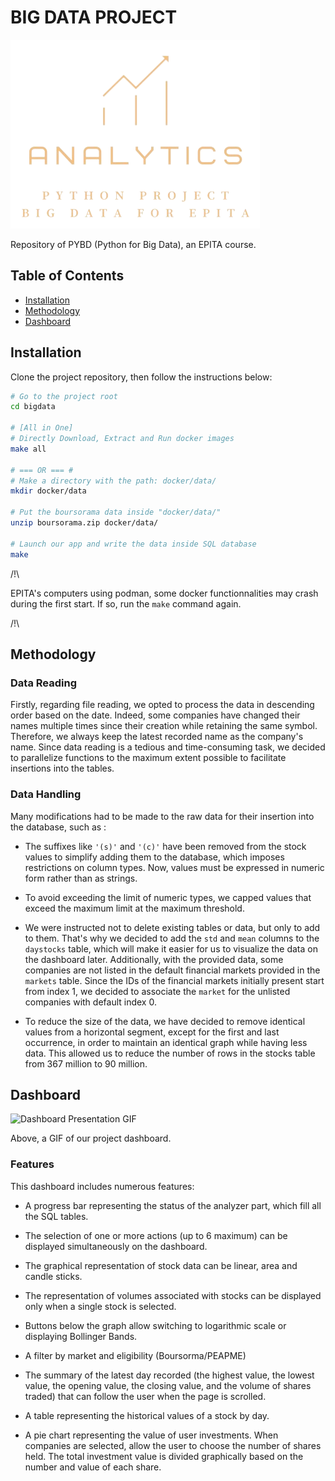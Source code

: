 # BIG DATA PROJECT

![Logo Project.](dashboard/assets/logo.png)

Repository of PYBD (Python for Big Data), an EPITA course.

## Table of Contents

- [Installation](#installation)
- [Methodology](#methodology)
- [Dashboard](#dashboard)

## Installation

Clone the project repository, then follow the instructions below:

```sh
# Go to the project root
cd bigdata

# [All in One]
# Directly Download, Extract and Run docker images
make all

# === OR === #
# Make a directory with the path: docker/data/
mkdir docker/data

# Put the boursorama data inside "docker/data/"
unzip boursorama.zip docker/data/

# Launch our app and write the data inside SQL database
make
```

/!\ 

EPITA's computers using podman, some docker functionnalities may crash during the first start. If so, run the ```make``` command again.

/!\
## Methodology

### Data Reading


Firstly, regarding file reading, we opted to process the data in descending order based on the date. Indeed, some companies have changed their names multiple times since their creation while retaining the same symbol. Therefore, we always keep the latest recorded name as the company's name. Since data reading is a tedious and time-consuming task, we decided to parallelize functions to the maximum extent possible to facilitate insertions into the tables.

### Data Handling


Many modifications had to be made to the raw data for their insertion into the database, such as :

- The suffixes like `'(s)'` and `'(c)'` have been removed from the stock values to simplify adding them to the database, which imposes restrictions on column types. Now, values must be expressed in numeric form rather than as strings.

- To avoid exceeding the limit of numeric types, we capped values that exceed the maximum limit at the maximum threshold.

- We were instructed not to delete existing tables or data, but only to add to them. That's why we decided to add the `std` and `mean` columns to the `daystocks` table, which will make it easier for us to visualize the data on the dashboard later. Additionally, with the provided data, some companies are not listed in the default financial markets provided in the `markets` table. Since the IDs of the financial markets initially present start from index 1, we decided to associate the `market` for the unlisted companies with default index 0.

- To reduce the size of the data, we have decided to remove identical values from a horizontal segment, except for the first and last occurrence, in order to maintain an identical graph while having less data. This allowed us to reduce the number of rows in the stocks table from 367 million to 90 million.
## Dashboard

![Dashboard Presentation GIF](dashboard/assets/dashboard.gif)

Above, a GIF of our project dashboard.

### Features

This dashboard includes numerous features:

- A progress bar representing the status of the analyzer part, which fill all the SQL tables.
- The selection of one or more actions (up to 6 maximum) can be displayed simultaneously on the dashboard.

-  The graphical representation of stock data can be linear, area and candle sticks.
- The representation of volumes associated with stocks can be displayed only when a single stock is selected.
- Buttons below the graph allow switching to logarithmic scale or displaying Bollinger Bands.
- A filter by market and eligibility (Boursorma/PEAPME)
- The summary of the latest day recorded (the highest value, the lowest value, the opening value, the closing value, and the volume of shares traded) that can follow the user when the page is scrolled.

- A table representing the historical values of a stock by day.
- A pie chart representing the value of user investments. When companies are selected, allow the user to choose the number of shares held. The total investment value is divided graphically based on the number and value of each share.
